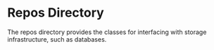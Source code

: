 # Repos Directory

The repos directory provides the classes for interfacing with storage infrastructure, such as databases.
